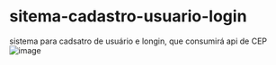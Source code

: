 # sitema-cadastro-usuario-login
sistema para cadsatro de usuário e longin, que consumirá api de CEP
![image](https://github.com/robsonmatos1989/sitema-cadastro-usuario-login/assets/51412566/1a6845a2-1e97-46ef-af28-b31fb4df0ebf)

